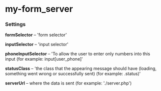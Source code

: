 # my-form_server

### Settings

**formSelector** – 'form selector'

**inputSelector** – 'input selector'

**phoneInputSelector** – 'To allow the user to enter only numbers into this input (for example: input[user_phone]'

**statusClass** – 'the class that the appearing message should have (loading, something went wrong or successfully sent) (for example: .status)'

**serverUrl** – where the data is sent (for example: './server.php')

